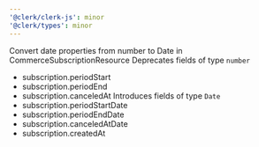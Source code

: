 ```yaml
---
'@clerk/clerk-js': minor
'@clerk/types': minor
---
```


Convert date properties from number to Date in CommerceSubscriptionResource
Deprecates fields of type `number`
- subscription.periodStart
- subscription.periodEnd
- subscription.canceledAt
Introduces fields of type `Date`
- subscription.periodStartDate
- subscription.periodEndDate
- subscription.canceledAtDate
- subscription.createdAt
